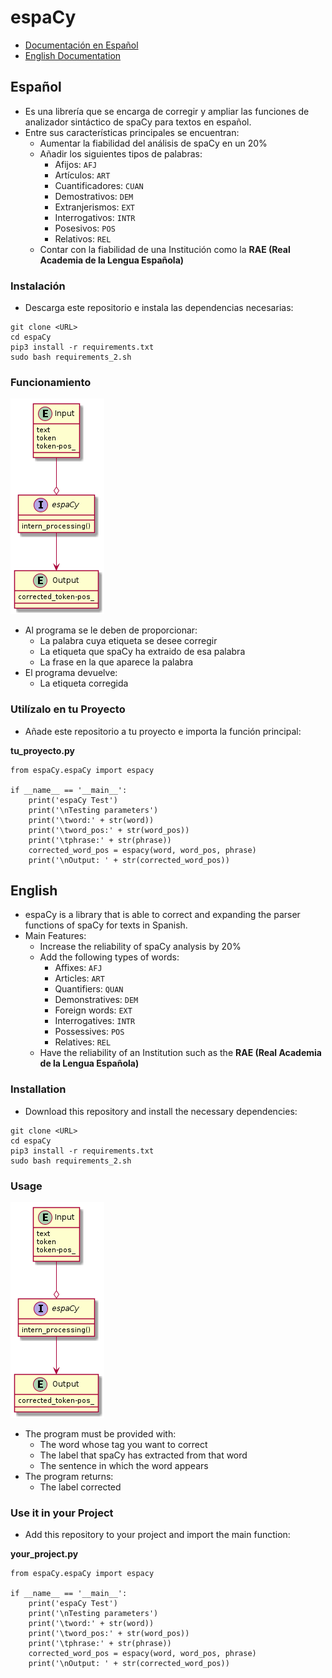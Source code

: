 # espaCy
- [Documentación en Español](#español)
- [English Documentation](#english)

## Español
- Es una librería que se encarga de corregir y ampliar las funciones de analizador sintáctico de spaCy para textos en español.
- Entre sus características principales se encuentran:
    - Aumentar la fiabilidad del análisis de spaCy en un 20%
    - Añadir los siguientes tipos de palabras:
        - Afijos: `AFJ`
        - Artículos: `ART`
        - Cuantificadores: `CUAN`
        - Demostrativos: `DEM`
        - Extranjerismos: `EXT`
        - Interrogativos: `INTR`
        - Posesivos: `POS`
        - Relativos: `REL`  
    - Contar con la fiabilidad de una Institución como la **RAE (Real Academia de la Lengua Española)** 

### Instalación
- Descarga este repositorio e instala las dependencias necesarias:

```
git clone <URL>
cd espaCy
pip3 install -r requirements.txt
sudo bash requirements_2.sh
```

### Funcionamiento
![Funcionamiento Principal de espaCy](io_espaCy.png)

- Al programa se le deben de proporcionar:
    - La palabra cuya etiqueta se desee corregir
    - La etiqueta que spaCy ha extraido de esa palabra
    - La frase en la que aparece la palabra  
- El programa devuelve:
    - La etiqueta corregida  

### Utilízalo en tu Proyecto
- Añade este repositorio a tu proyecto e importa la función principal:

**tu_proyecto.py**
```
from espaCy.espaCy import espacy

if __name__ == '__main__':
    print('espaCy Test')
    print('\nTesting parameters')
    print('\tword:' + str(word))
    print('\tword_pos:' + str(word_pos))
    print('\tphrase:' + str(phrase))
    corrected_word_pos = espacy(word, word_pos, phrase)
    print('\nOutput: ' + str(corrected_word_pos))
```

## English
- espaCy is a library that is able to correct and expanding the parser functions of spaCy for texts in Spanish.
- Main Features:
    - Increase the reliability of spaCy analysis by 20%
    - Add the following types of words:
        - Affixes: `AFJ`
        - Articles: `ART`
        - Quantifiers: `QUAN`
        - Demonstratives: `DEM`
        - Foreign words: `EXT`
        - Interrogatives: `INTR`
        - Possessives: `POS`
        - Relatives: `REL`
    - Have the reliability of an Institution such as the **RAE (Real Academia de la Lengua Española)**

### Installation
- Download this repository and install the necessary dependencies:

```
git clone <URL>
cd espaCy
pip3 install -r requirements.txt
sudo bash requirements_2.sh
```

### Usage
![espaCy Usage](io_espaCy.png)

- The program must be provided with:
    - The word whose tag you want to correct
    - The label that spaCy has extracted from that word
    - The sentence in which the word appears
- The program returns:
    - The label corrected

### Use it in your Project
- Add this repository to your project and import the main function:

**your_project.py** 
```
from espaCy.espaCy import espacy

if __name__ == '__main__':
    print('espaCy Test')
    print('\nTesting parameters')
    print('\tword:' + str(word))
    print('\tword_pos:' + str(word_pos))
    print('\tphrase:' + str(phrase))
    corrected_word_pos = espacy(word, word_pos, phrase)
    print('\nOutput: ' + str(corrected_word_pos))
```
